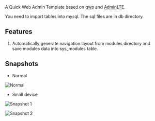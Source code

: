 A Quick Web Admin Template based on [qwp](https://github.com/steem/qwp) and [AdminLTE](https://github.com/almasaeed2010/AdminLTE).

You need to import tables into mysql. The sql files are in db directory.

## Features
1. Automatically generate navigation layout from modules directory and save modules data into sys_modules table.

## Snapshots

* Normal

![Normal](https://github.com/steem/QWPAdminLTE/tree/master/doc/normal.jpg)

* Small device

![Snapshot 1](https://github.com/steem/QWPAdminLTE/tree/master/doc/small_device1.jpg)

![Snapshot 2](https://github.com/steem/QWPAdminLTE/tree/master/doc/small_device2.jpg)